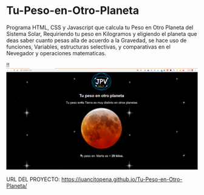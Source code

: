 # Tu-Peso-en-Otro-Planeta

Programa HTML, CSS y Javascript que calcula tu Peso en Otro Planeta del Sistema Solar, Requiriendo tu peso en Kilogramos y eligiendo el planeta que deas saber cuanto pesas alla de acuerdo a la Gravedad, se hace uso de funciones, Variables, estructuras selectivas, y comparativas en el Nevegador y operaciones matematicas.

!!![](img/Imagen1.png)

URL DEL PROYECTO: https://juancitopena.github.io/Tu-Peso-en-Otro-Planeta/
																	

